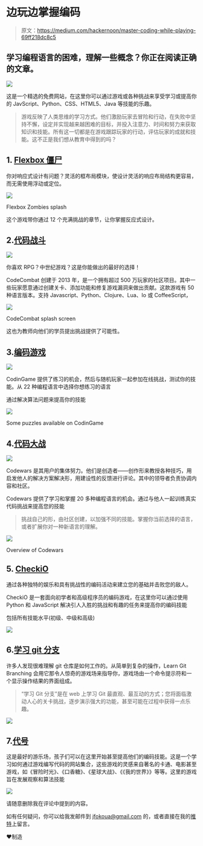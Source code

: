 # 边玩边掌握编码

> 原文：<https://medium.com/hackernoon/master-coding-while-playing-69ff218dc8c5>

## 学习编程语言的困难，理解一些概念？你正在阅读正确的文章。

![](img/18582208bd171795abcc97fd74d51145.png)

这是一个精选的免费网站，在这里你可以通过游戏或各种挑战来享受学习或提高你的 JavScript、Python、CSS、HTML5、Java 等技能的乐趣。

> 游戏反映了人类思维的学习方式。他们激励玩家去冒险和行动，在失败中坚持不懈，设定并实现越来越困难的目标，并投入注意力、时间和努力来获取知识和技能。所有这一切都是在游戏跟踪玩家的行动，评估玩家的成就和技能。这不正是我们想从教育中得到的吗？

## 1. [Flexbox 僵尸](https://mastery.games/p/flexbox-zombies)

你对响应式设计有问题？灵活的框布局模块，使设计灵活的响应布局结构更容易，而无需使用浮动或定位。

![](img/ddb0051673269484b46b1d8afb5ebe3e.png)

Flexbox Zombies splash

这个游戏带你通过 12 个充满挑战的章节，让你掌握反应式设计。

## 2.[代码战斗](https://codecombat.com/premium)

![](img/fa86cdba3145d715734a25e10408b80d.png)

你喜欢 RPG？中世纪游戏？这是你能做出的最好的选择！

CodeCombat 创建于 2013 年，是一个拥有超过 500 万玩家的社区项目。其中一些玩家愿意通过创建关卡、添加功能和修复游戏漏洞来做出贡献。这款游戏有 50 种语言版本。支持 Javascript、Python、Clojure、Lua、Io 或 CoffeeScript，

![](img/4372321bd4806712ea523fbddae6f9ac.png)

CodeCombat splash screen

这也为教师向他们的学员提出挑战提供了可能性。

## 3.[编码游戏](https://www.codingame.com/home)

![](img/4c2a1a9d9d667f31d8b14913fca89372.png)

CodinGame 提供了练习的机会，然后与随机玩家一起参加在线挑战，测试你的技能。从 22 种编程语言中选择你想练习的语言

通过解决算法问题来提高你的技能

![](img/4192a543c25d9f0b3bbb421e724d2f71.png)

Some puzzles available on CodinGame

## 4.[代码大战](https://www.codewars.com/)

![](img/958e89328a3952a492ca8f1c70379c9b.png)

Codewars 是其用户的集体努力。他们是创造者——创作形来教授各种技巧，用启发他人的解决方案解决形，用建设性的反馈进行评论。其中的领导者负责协调内容和社区。

Codewars 提供了学习和掌握 20 多种编程语言的机会。通过与他人一起训练真实代码挑战来提高您的技能

> 挑战自己的形，由社区创建，以加强不同的技能。掌握你当前选择的语言，或者扩展你对一种新语言的理解。

![](img/f3f2ad26542e9d4db50fdadd4592b085.png)

Overview of Codewars

## 5. [CheckiO](https://checkio.org/)

通过各种独特的娱乐和具有挑战性的编码活动来建立您的基础并击败您的敌人。

CheckiO 是一套面向初学者和高级程序员的编码游戏，在这里你可以通过使用 Python 和 JavaScript 解决引人入胜的挑战和有趣的任务来提高你的编码技能

包括所有技能水平(初级、中级和高级)

![](img/2f130f452d8c2b76fa3c166b76591b2c.png)

## 6.[学习 git 分支](https://learngitbranching.js.org/)

许多人发现很难理解 git 仓库是如何工作的。从简单到复杂的操作，Learn Git Branching 会用它那令人惊奇的游戏场来指导你，游戏场由一个命令提示符和一个显示操作结果的界面组成。

> “学习 Git 分支”是在 web 上学习 Git 最直观、最互动的方式；您将面临激动人心的关卡挑战，逐步演示强大的功能，甚至可能在过程中获得一点乐趣。

![](img/4b5545309816b8de9a38e6b2c0483d9d.png)

## 7.[代号](https://code.org/learn)

这是最好的游乐场，孩子们可以在这里开始甚至提高他们的编码技能。这是一个学习如何通过游戏编写代码的网站集合，这些游戏的灵感来自著名的卡通、电影甚至游戏，如《冒险时光》、《口香糖》、《星球大战》、《《我的世界》》等等。这里的游戏旨在发展观察和算法技能

![](img/eb1c88c0a2ba8baf94987c64e29e20fa.png)

请随意删除我在评论中提到的内容。

如有任何疑问，你可以给我发邮件到 jfokoua@gmail.com 的，或者直接在我的[推特](https://twitter.com/mr_j____?s=09)上留言。

❤制造